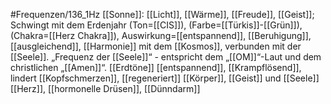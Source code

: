 #Frequenzen/136_1Hz
[[Sonne]]: [[Licht]], [[Wärme]], [[Freude]], [[Geist]]; Schwingt mit dem Erdenjahr (Ton=[[CIS]]), (Farbe=[[Türkis]]-[[Grün]]), (Chakra=[[Herz Chakra]]), Auswirkung=[[entspannend]], [[Beruhigung]], [[ausgleichend]], [[Harmonie]] mit dem [[Kosmos]], verbunden mit der [[Seele]]. „Frequenz der [[Seele]]“ - entspricht dem „[[OM]]“-Laut und dem christlichen „[[Amen]]“.
[[Erdtöne]]
[[entspannend]], [[Krampflösend]], lindert [[Kopfschmerzen]], [[regeneriert]] [[Körper]], [[Geist]] und [[Seele]]
[[Herz]], [[hormonelle Drüsen]], [[Dünndarm]]